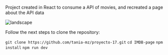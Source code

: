 Project created in React to consume a API of movies, and recreated a page about the API data

![landscape](https://github.com/FrankiNarvaez/IMDB-page/src/assets/page-imdb.png)

Follow the next steps to clone the repository:

``
git clone https://github.com/tania-mz/proyecto-17.git
``
``
cd IMDB-page
``
``
npm install
``
``
npm run dev
``
